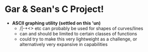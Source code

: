 # Gar & Sean's C Project!
* **ASCII graphing utility (settled on this 'un)**
    * /|\-+<> etc can probably be used for shapes of curves/lines
    * can and should be limited to certain classes of functions
    * could try to make this very lightweight as a challenge, or alternatively very expansive in capabilities
